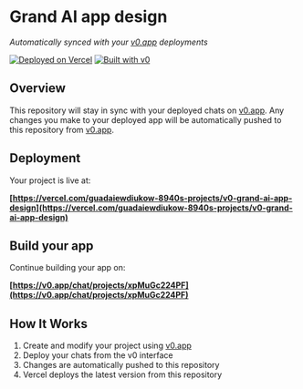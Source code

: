 # Grand AI app design

*Automatically synced with your [v0.app](https://v0.app) deployments*

[![Deployed on Vercel](https://img.shields.io/badge/Deployed%20on-Vercel-black?style=for-the-badge&logo=vercel)](https://vercel.com/guadaiewdiukow-8940s-projects/v0-grand-ai-app-design)
[![Built with v0](https://img.shields.io/badge/Built%20with-v0.app-black?style=for-the-badge)](https://v0.app/chat/projects/xpMuGc224PF)

## Overview

This repository will stay in sync with your deployed chats on [v0.app](https://v0.app).
Any changes you make to your deployed app will be automatically pushed to this repository from [v0.app](https://v0.app).

## Deployment

Your project is live at:

**[https://vercel.com/guadaiewdiukow-8940s-projects/v0-grand-ai-app-design](https://vercel.com/guadaiewdiukow-8940s-projects/v0-grand-ai-app-design)**

## Build your app

Continue building your app on:

**[https://v0.app/chat/projects/xpMuGc224PF](https://v0.app/chat/projects/xpMuGc224PF)**

## How It Works

1. Create and modify your project using [v0.app](https://v0.app)
2. Deploy your chats from the v0 interface
3. Changes are automatically pushed to this repository
4. Vercel deploys the latest version from this repository